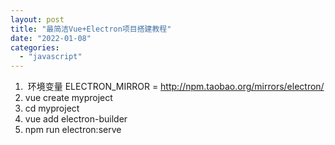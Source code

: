 ```yaml
---
layout: post
title: "最简洁Vue+Electron项目搭建教程"
date: "2022-01-08"
categories: 
  - "javascript"
---
```


1.  环境变量 ELECTRON\_MIRROR = http://npm.taobao.org/mirrors/electron/
2. vue create myproject
3. cd myproject
4. vue add electron-builder
5. npm run electron:serve
